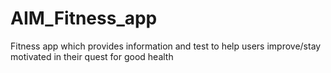 # AIM_Fitness_app
Fitness app which provides information and test to help users improve/stay motivated in their quest for good health
